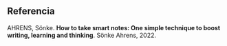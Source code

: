 

## Referencia
AHRENS, Sönke. **How to take smart notes: One simple technique to boost writing, learning and thinking**. Sönke Ahrens, 2022.
